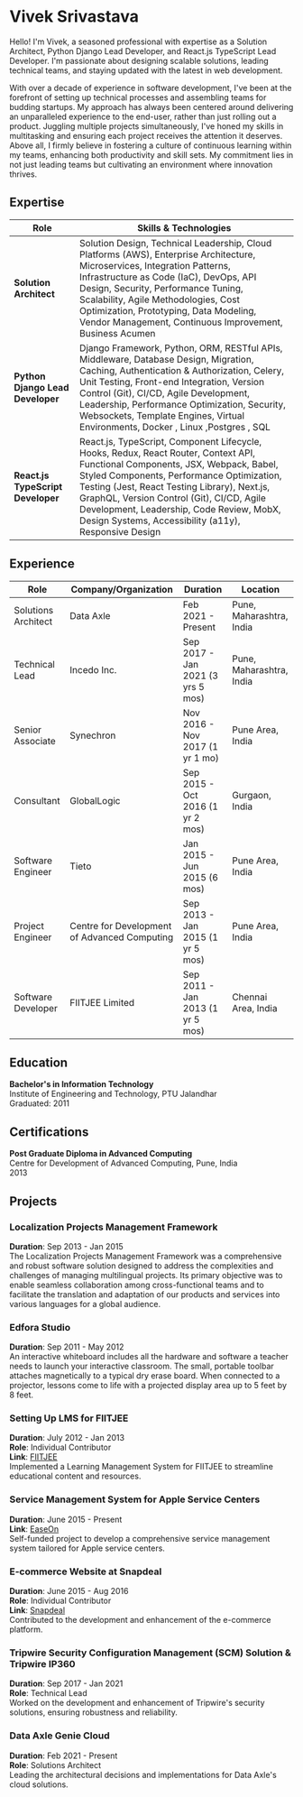# Vivek Srivastava

Hello! I'm Vivek, a seasoned professional with expertise as a Solution Architect, Python Django Lead Developer, and React.js TypeScript Lead Developer. I'm passionate about designing scalable solutions, leading technical teams, and staying updated with the latest in web development.

With over a decade of experience in software development, I've been at the forefront of setting up technical processes and assembling teams for budding startups. My approach has always been centered around delivering an unparalleled experience to the end-user, rather than just rolling out a product. Juggling multiple projects simultaneously, I've honed my skills in multitasking and ensuring each project receives the attention it deserves. Above all, I firmly believe in fostering a culture of continuous learning within my teams, enhancing both productivity and skill sets. My commitment lies in not just leading teams but cultivating an environment where innovation thrives.



## Expertise

| Role                              | Skills & Technologies                                                                                                       |
|-----------------------------------|-----------------------------------------------------------------------------------------------------------------------------|
| **Solution Architect**            | Solution Design, Technical Leadership, Cloud Platforms (AWS), Enterprise Architecture, Microservices, Integration Patterns, Infrastructure as Code (IaC), DevOps, API Design, Security, Performance Tuning, Scalability, Agile Methodologies, Cost Optimization, Prototyping, Data Modeling, Vendor Management, Continuous Improvement, Business Acumen |
| **Python Django Lead Developer**  | Django Framework, Python, ORM, RESTful APIs, Middleware, Database Design, Migration, Caching, Authentication & Authorization, Celery, Unit Testing, Front-end Integration, Version Control (Git), CI/CD, Agile Development, Leadership, Performance Optimization, Security, Websockets, Template Engines, Virtual Environments, Docker , Linux ,Postgres , SQL
| **React.js TypeScript Developer**| React.js, TypeScript, Component Lifecycle, Hooks, Redux, React Router, Context API, Functional Components, JSX, Webpack, Babel, Styled Components, Performance Optimization, Testing (Jest, React Testing Library), Next.js, GraphQL, Version Control (Git), CI/CD, Agile Development, Leadership, Code Review, MobX, Design Systems, Accessibility (a11y), Responsive Design |


## Experience

| Role                | Company/Organization                          | Duration                             | Location                 |
|---------------------|-----------------------------------------------|--------------------------------------|--------------------------|
| Solutions Architect | Data Axle                                     | Feb 2021 - Present                   | Pune, Maharashtra, India |
| Technical Lead      | Incedo Inc.                                   | Sep 2017 - Jan 2021 (3 yrs 5 mos)    | Pune, Maharashtra, India |
| Senior Associate    | Synechron                                     | Nov 2016 - Nov 2017 (1 yr 1 mo)      | Pune Area, India         |
| Consultant          | GlobalLogic                                   | Sep 2015 - Oct 2016 (1 yr 2 mos)     | Gurgaon, India           |
| Software Engineer   | Tieto                                         | Jan 2015 - Jun 2015 (6 mos)          | Pune Area, India         |
| Project Engineer    | Centre for Development of Advanced Computing  | Sep 2013 - Jan 2015 (1 yr 5 mos)     | Pune Area, India         |
| Software Developer  | FIITJEE Limited                               | Sep 2011 - Jan 2013 (1 yr 5 mos)     | Chennai Area, India      |



## Education

**Bachelor's in Information Technology**  
Institute of Engineering and Technology, PTU Jalandhar  
Graduated: 2011  

## Certifications

**Post Graduate Diploma in Advanced Computing**  
Centre for Development of Advanced Computing, Pune, India  
2013  

## Projects

### Localization Projects Management Framework
**Duration**: Sep 2013 - Jan 2015  
The Localization Projects Management Framework was a comprehensive and robust software solution designed to address the complexities and challenges of managing multilingual projects. Its primary objective was to enable seamless collaboration among cross-functional teams and to facilitate the translation and adaptation of our products and services into various languages for a global audience.

### Edfora Studio
**Duration**: Sep 2011 - May 2012  
An interactive whiteboard includes all the hardware and software a teacher needs to launch your interactive classroom. The small, portable toolbar attaches magnetically to a typical dry erase board. When connected to a projector, lessons come to life with a projected display area up to 5 feet by 8 feet.

### Setting Up LMS for FIITJEE
**Duration**: July 2012 - Jan 2013  
**Role**: Individual Contributor  
**Link**: [FIITJEE](https://fiitjee.com/)  
Implemented a Learning Management System for FIITJEE to streamline educational content and resources.

### Service Management System for Apple Service Centers
**Duration**: June 2015 - Present  
**Link**: [EaseOn](https://easeon.in/)  
Self-funded project to develop a comprehensive service management system tailored for Apple service centers.

### E-commerce Website at Snapdeal
**Duration**: June 2015 - Aug 2016  
**Role**: Individual Contributor  
**Link**: [Snapdeal](https://www.snapdeal.com/)  
Contributed to the development and enhancement of the e-commerce platform.

### Tripwire Security Configuration Management (SCM) Solution & Tripwire IP360
**Duration**: Sep 2017 - Jan 2021  
**Role**: Technical Lead  
Worked on the development and enhancement of Tripwire's security solutions, ensuring robustness and reliability.

### Data Axle Genie Cloud
**Duration**: Feb 2021 - Present  
**Role**: Solutions Architect  
Leading the architectural decisions and implementations for Data Axle's cloud solutions.
